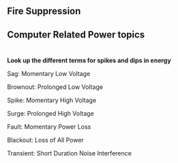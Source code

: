 ## Fire Suppression


## Computer Related Power topics


#
**Look up the different terms for spikes and dips in energy**
<p><span><span>Sag: </span></span>Momentary Low Voltage</p>   <p>Brownout: Prolonged Low Voltage</p>   <p><span>Spike: </span>Momentary High Voltage</p>   <p>Surge: Prolonged High Voltage</p>   <p>Fault: Momentary Power Loss</p>   <p>Blackout: Loss of All Power</p><p>Transient: Short Duration Noise Interference</p></div></div>

